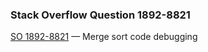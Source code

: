 ### Stack Overflow Question 1892-8821

[SO 1892-8821](http://stackoverflow.com/q/18928821) &mdash;
Merge sort code debugging
